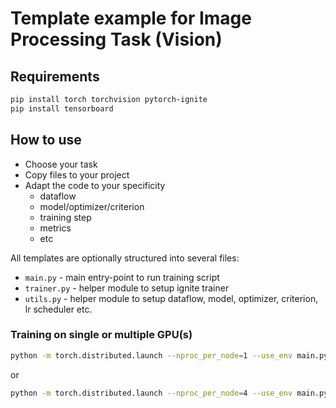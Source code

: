# Template example for Image Processing Task (Vision)

## Requirements

```bash
pip install torch torchvision pytorch-ignite
pip install tensorboard
```

## How to use

- Choose your task
- Copy files to your project
- Adapt the code to your specificity
  - dataflow
  - model/optimizer/criterion 
  - training step
  - metrics
  - etc

All templates are optionally structured into several files:

- `main.py` - main entry-point to run training script
- `trainer.py` - helper module to setup ignite trainer
- `utils.py` - helper module to setup dataflow, model, optimizer, criterion, lr scheduler etc. 


### Training on single or multiple GPU(s) 

```bash
python -m torch.distributed.launch --nproc_per_node=1 --use_env main.py
```
or
```bash
python -m torch.distributed.launch --nproc_per_node=4 --use_env main.py
```
